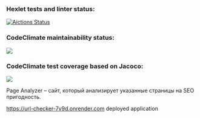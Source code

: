 ### Hexlet tests and linter status:
[![Aictions Status](https://github.com/Timurrr86/java-project-72/workflows/hexlet-check/badge.svg)](https://github.com/Timurrr86/java-project-72/actions)

### CodeClimate maintainability status:
<a href="https://codeclimate.com/github/Timurrr86/java-project-72/maintainability"><img src="https://api.codeclimate.com/v1/badges/b7cff663799afd484009/maintainability" /></a>

### CodeClimate test coverage based on Jacoco:
<a href="https://codeclimate.com/github/Timurrr86/java-project-72/test_coverage"><img src="https://api.codeclimate.com/v1/badges/b7cff663799afd484009/test_coverage" /></a>

Page Analyzer – сайт, который анализирует указанные страницы на SEO пригодность.

https://url-checker-7v9d.onrender.com deployed application
